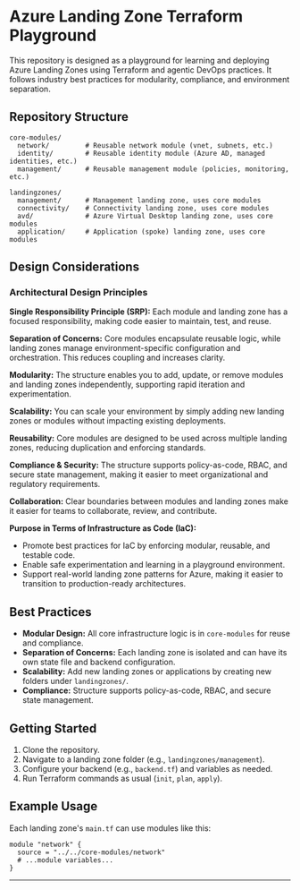 # Azure Landing Zone Terraform Playground

This repository is designed as a playground for learning and deploying Azure Landing Zones using Terraform and agentic DevOps practices. It follows industry best practices for modularity, compliance, and environment separation.

## Repository Structure

```
core-modules/
  network/         # Reusable network module (vnet, subnets, etc.)
  identity/        # Reusable identity module (Azure AD, managed identities, etc.)
  management/      # Reusable management module (policies, monitoring, etc.)

landingzones/
  management/      # Management landing zone, uses core modules
  connectivity/    # Connectivity landing zone, uses core modules
  avd/             # Azure Virtual Desktop landing zone, uses core modules
  application/     # Application (spoke) landing zone, uses core modules
```


## Design Considerations

### Architectural Design Principles

**Single Responsibility Principle (SRP):**
Each module and landing zone has a focused responsibility, making code easier to maintain, test, and reuse.

**Separation of Concerns:**
Core modules encapsulate reusable logic, while landing zones manage environment-specific configuration and orchestration. This reduces coupling and increases clarity.

**Modularity:**
The structure enables you to add, update, or remove modules and landing zones independently, supporting rapid iteration and experimentation.

**Scalability:**
You can scale your environment by simply adding new landing zones or modules without impacting existing deployments.

**Reusability:**
Core modules are designed to be used across multiple landing zones, reducing duplication and enforcing standards.

**Compliance & Security:**
The structure supports policy-as-code, RBAC, and secure state management, making it easier to meet organizational and regulatory requirements.

**Collaboration:**
Clear boundaries between modules and landing zones make it easier for teams to collaborate, review, and contribute.

**Purpose in Terms of Infrastructure as Code (IaC):**
- Promote best practices for IaC by enforcing modular, reusable, and testable code.
- Enable safe experimentation and learning in a playground environment.
- Support real-world landing zone patterns for Azure, making it easier to transition to production-ready architectures.

## Best Practices
- **Modular Design:** All core infrastructure logic is in `core-modules` for reuse and compliance.
- **Separation of Concerns:** Each landing zone is isolated and can have its own state file and backend configuration.
- **Scalability:** Add new landing zones or applications by creating new folders under `landingzones/`.
- **Compliance:** Structure supports policy-as-code, RBAC, and secure state management.

## Getting Started
1. Clone the repository.
2. Navigate to a landing zone folder (e.g., `landingzones/management`).
3. Configure your backend (e.g., `backend.tf`) and variables as needed.
4. Run Terraform commands as usual (`init`, `plan`, `apply`).

## Example Usage
Each landing zone's `main.tf` can use modules like this:

```hcl
module "network" {
  source = "../../core-modules/network"
  # ...module variables...
}
```

---